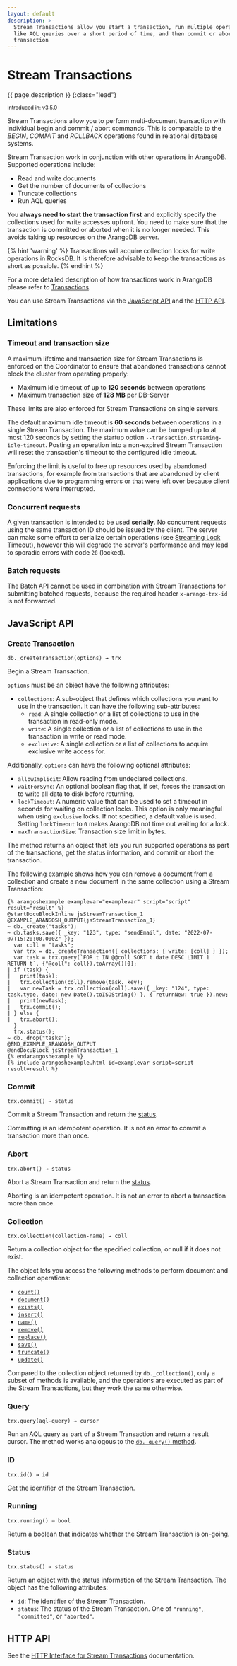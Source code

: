 ```yaml
---
layout: default
description: >-
  Stream Transactions allow you start a transaction, run multiple operations
  like AQL queries over a short period of time, and then commit or abort the
  transaction
---
```

# Stream Transactions

{{ page.description }}
{:class="lead"}

<small>Introduced in: v3.5.0</small>

Stream Transactions allow you to perform multi-document transaction
with individual begin and commit / abort commands. This is comparable to the
*BEGIN*, *COMMIT* and *ROLLBACK* operations found in relational database systems.

Stream Transaction work in conjunction with other operations in ArangoDB.
Supported operations include:

- Read and write documents
- Get the number of documents of collections
- Truncate collections
- Run AQL queries

You **always need to start the transaction first** and explicitly specify the
collections used for write accesses upfront. You need to make sure that the
transaction is committed or aborted when it is no longer needed.
This avoids taking up resources on the ArangoDB server.

{% hint 'warning' %}
Transactions will acquire collection locks for write operations in RocksDB.
It is therefore advisable to keep the transactions as short as possible.
{% endhint %}

For a more detailed description of how transactions work in ArangoDB please
refer to [Transactions](../transactions.html).

You can use Stream Transactions via the [JavaScript API](#javascript-api) and
the [HTTP API](http/transaction-stream-transaction.html).

## Limitations

### Timeout and transaction size

A maximum lifetime and transaction size for Stream Transactions is enforced
on the Coordinator to ensure that abandoned transactions cannot block the
cluster from operating properly:

- Maximum idle timeout of up to **120 seconds** between operations
- Maximum transaction size of **128 MB** per DB-Server

These limits are also enforced for Stream Transactions on single servers.

The default maximum idle timeout is **60 seconds** between operations in a
single Stream Transaction. The maximum value can be bumped up to at most 120
seconds by setting the startup option `--transaction.streaming-idle-timeout`.
Posting an operation into a non-expired Stream Transaction will reset the
transaction's timeout to the configured idle timeout.

Enforcing the limit is useful to free up resources used by abandoned
transactions, for example from transactions that are abandoned by client
applications due to programming errors or that were left over because client
connections were interrupted.

### Concurrent requests

A given transaction is intended to be used **serially**. No concurrent requests
using the same transaction ID should be issued by the client. The server can
make some effort to serialize certain operations (see
[Streaming Lock Timeout](programs-arangod-transaction.html#streaming-lock-timeout)),
however this will degrade the server's performance and may lead to sporadic
errors with code `28` (locked).

### Batch requests

The [Batch API](http/batch-request.html) cannot be used in combination with
Stream Transactions for submitting batched requests, because the required
header `x-arango-trx-id` is not forwarded.

## JavaScript API

### Create Transaction

`db._createTransaction(options) → trx`

Begin a Stream Transaction.

`options` must be an object have the following attributes:

- `collections`: A sub-object that defines which collections you want to use
  in the transaction. It can have the following sub-attributes:
  - `read`: A single collection or a list of collections to use in the
    transaction in read-only mode.
  - `write`: A single collection or a list of collections to use in the
    transaction in write or read mode.
  - `exclusive`: A single collection or a list of collections to acquire
    exclusive write access for.

Additionally, `options` can have the following optional attributes:

- `allowImplicit`: Allow reading from undeclared collections.
- `waitForSync`: An optional boolean flag that, if set, forces the
  transaction to write all data to disk before returning.
- `lockTimeout`: A numeric value that can be used to set a timeout in seconds for
  waiting on collection locks. This option is only meaningful when using
  `exclusive` locks. If not specified, a default value is used. Setting
  `lockTimeout` to `0` makes ArangoDB not time out waiting for a lock.
- `maxTransactionSize`: Transaction size limit in bytes.

The method returns an object that lets you run supported operations as part of
the transactions, get the status information, and commit or abort the transaction.

The following example shows how you can remove a document from a collection and
create a new document in the same collection using a Stream Transaction:

    {% arangoshexample examplevar="examplevar" script="script" result="result" %}
    @startDocuBlockInline jsStreamTransaction_1
    @EXAMPLE_ARANGOSH_OUTPUT{jsStreamTransaction_1}
    ~ db._create("tasks");
    ~ db.tasks.save({ _key: "123", type: "sendEmail", date: "2022-07-07T15:20:00.000Z" });
      var coll = "tasks";
      var trx = db._createTransaction({ collections: { write: [coll] } });
      var task = trx.query(`FOR t IN @@coll SORT t.date DESC LIMIT 1 RETURN t`, {"@coll": coll}).toArray()[0];
    | if (task) {
    |   print(task);
    |   trx.collection(coll).remove(task._key);
    |   var newTask = trx.collection(coll).save({ _key: "124", type: task.type, date: new Date().toISOString() }, { returnNew: true }).new;
    |   print(newTask);
    |   trx.commit();
    | } else {
    |   trx.abort();
      }
      trx.status();
    ~ db._drop("tasks");
    @END_EXAMPLE_ARANGOSH_OUTPUT
    @endDocuBlock jsStreamTransaction_1
    {% endarangoshexample %}
    {% include arangoshexample.html id=examplevar script=script result=result %}

### Commit

`trx.commit() → status`

Commit a Stream Transaction and return the [status](#status).

Committing is an idempotent operation. It is not an error to commit a transaction
more than once.

### Abort

`trx.abort() → status`

Abort a Stream Transaction and return the [status](#status).

Aborting is an idempotent operation. It is not an error to abort a transaction
more than once.

### Collection

`trx.collection(collection-name) → coll`

Return a collection object for the specified collection, or null if it does not
exist.

The object lets you access the following methods to perform document and
collection operations:

- [`count()`](data-modeling-documents-document-methods.html#count)
- [`document()`](data-modeling-documents-document-methods.html#document)
- [`exists()`](data-modeling-documents-document-methods.html#exists)
- [`insert()`](data-modeling-documents-document-methods.html#insert--save)
- [`name()`](data-modeling-collections-database-methods.html#collection-name)
- [`remove()`](data-modeling-documents-document-methods.html#remove)
- [`replace()`](data-modeling-documents-document-methods.html#replace)
- [`save()`](data-modeling-documents-document-methods.html#insert--save)
- [`truncate()`](data-modeling-collections-collection-methods.html#truncate)
- [`update()`](data-modeling-documents-document-methods.html#update)

Compared to the collection object returned by `db._collection()`, only a subset
of methods is available, and the operations are executed as part of the
Stream Transactions, but they work the same otherwise.

### Query

`trx.query(aql-query) → cursor`

Run an AQL query as part of a Stream Transaction and return a result cursor.
The method works analogous to the
[`db._query()` method](aql/invocation-with-arangosh.html#with-db_query).

### ID

`trx.id() → id`

Get the identifier of the Stream Transaction.

### Running

`trx.running() → bool`

Return a boolean that indicates whether the Stream Transaction is on-going.

### Status

`trx.status() → status`

Return an object with the status information of the Stream Transaction.
The object has the following attributes:

- `id`: The identifier of the Stream Transaction.
- `status`: The status of the Stream Transaction.
  One of `"running"`, `"committed"`, or `"aborted"`.

## HTTP API

See the [HTTP Interface for Stream Transactions](http/transaction-stream-transaction.html)
documentation.
